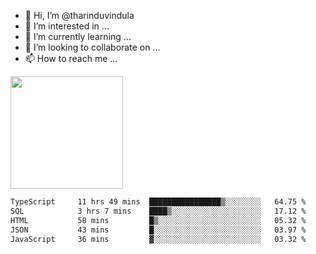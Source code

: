 - 👋 Hi, I’m @tharinduvindula
- 👀 I’m interested in ...
- 🌱 I’m currently learning ...
- 💞️ I’m looking to collaborate on ...
- 📫 How to reach me ...

<!---
tharinduvindula/tharinduvindula is a ✨ special ✨ repository because its `README.md` (this file) appears on your GitHub profile.
You can click the Preview link to take a look at your changes.
--->

<img height="180em" src="https://github-readme-stats.vercel.app/api?username=tharinduvindula&show_icons=true&hide_border=false&&count_private=true&include_all_commits=true" />


<!--START_SECTION:waka-->

```txt
TypeScript     11 hrs 49 mins  ████████████████▒░░░░░░░░   64.75 %
SQL            3 hrs 7 mins    ████▒░░░░░░░░░░░░░░░░░░░░   17.12 %
HTML           58 mins         █▒░░░░░░░░░░░░░░░░░░░░░░░   05.32 %
JSON           43 mins         █░░░░░░░░░░░░░░░░░░░░░░░░   03.97 %
JavaScript     36 mins         ▓░░░░░░░░░░░░░░░░░░░░░░░░   03.32 %
```

<!--END_SECTION:waka-->
